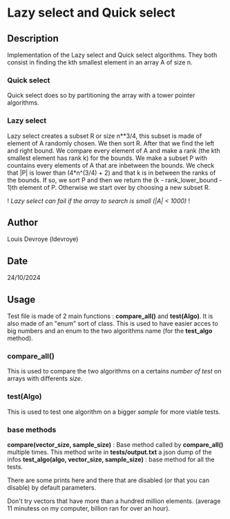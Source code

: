 # Lazy select and Quick select

## Description
Implementation of the Lazy select and Quick select algorithms. They both consist in finding the kth smallest element in an array A of size n.

### Quick select
Quick select does so by partitioning the array with a tower pointer algorithms.
### Lazy select 
Lazy select creates a subset R or size  n**3/4, this subset is made of element of A randomly chosen. 
We then sort R. After that we find the left and right bound. We compare every element of A and make a rank (the kth smallest element has rank k) for the bounds. 
We make a subset P with countains every elements of A that are inbetween the bounds. We check that |P| is lower than (4*n^(3/4) + 2) and that k is in between the ranks of the bounds.
If so, we sort P and then we return the (k - rank_lower_bound - 1)th element of P. Otherwise we start over by choosing a new subset R.

! *Lazy select can fail if the array to search is small (|A| < 1000)* !

## Author
Louis Devroye (ldevroye)

## Date
24/10/2024

## Usage
Test file is made of 2 main functions : **compare_all()** and **test(Algo)**.
It is also made of an "enum" sort of class. This is used to have easier acces to big numbers and an enum to the two algorithms name (for the **test_algo** method).

### compare_all()
This is used to compare the two algorithms on a certains *number of test* on arrays with differents *size*.
### test(Algo)
This is used to test one algorithm on a bigger *sample* for more viable tests.
### base methods
**compare(vector_size, sample_size)** : Base method called by **compare_all()** multiple times. This method write in **tests/output.txt** a json dump of the infos
**test_algo(algo, vector_size, sample_size)** : base method for all the tests.

There are some prints here and there that are disabled (or that you can disable) by default parameters.

Don't try vectors that have more than a hundred million elements. (average 11 minutess on my computer, billion ran for over an hour).


